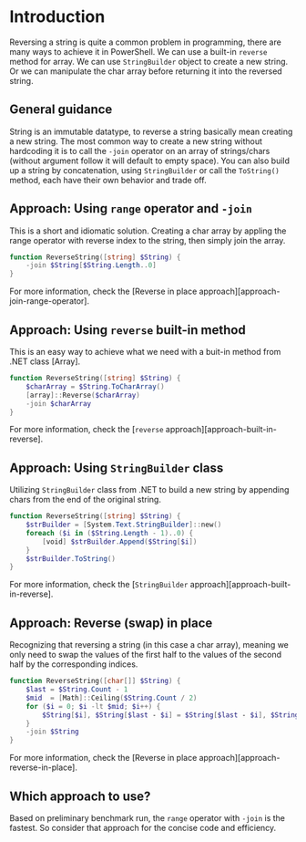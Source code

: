 # Introduction

Reversing a string is quite a common problem in programming, there are many ways to achieve it in PowerShell.
We can use a built-in `reverse` method for array.
We can use `StringBuilder` object to create a new string.
Or we can manipulate the char array before returning it into the reversed string.


## General guidance

String is an immutable datatype, to reverse a string basically mean creating a new string.
The most common way to create a new string without hardcoding it is to call the `-join` operator on an array of strings/chars (without argument follow it will default to empty space).
You can also build up a string by concatenation, using `StringBuilder` or call the `ToString()` method, each have their own behavior and trade off.


## Approach: Using `range` operator and `-join`

This is a short and idiomatic solution.
Creating a char array by appling the range operator with reverse index to the string, then simply join the array.

```powershell
function ReverseString([string] $String) {
    -join $String[$String.Length..0]
}
```

For more information, check the [Reverse in place approach][approach-join-range-operator].


## Approach: Using `reverse` built-in method

This is an easy way to achieve what we need with a buit-in method from .NET class [Array].

```powershell
function ReverseString([string] $String) {
    $charArray = $String.ToCharArray()
    [array]::Reverse($charArray)
    -join $charArray
}
```

For more information, check the [`reverse` approach][approach-built-in-reverse].


## Approach: Using `StringBuilder` class

Utilizing `StringBuilder` class from .NET to build a new string by appending chars from the end of the original string.

```powershell
function ReverseString([string] $String) {
    $strBuilder = [System.Text.StringBuilder]::new()
    foreach ($i in ($String.Length - 1)..0) {
        [void] $strBuilder.Append($String[$i])
    }
    $strBuilder.ToString()
}
```

For more information, check the [`StringBuilder` approach][approach-built-in-reverse].


## Approach: Reverse (swap) in place

Recognizing that reversing a string (in this case a char array), meaning we only need to swap the values of the first half to the values of the second half by the corresponding indices.

```powershell
function ReverseString([char[]] $String) {
    $last = $String.Count - 1
    $mid  = [Math]::Ceiling($String.Count / 2)
    for ($i = 0; $i -lt $mid; $i++) {
        $String[$i], $String[$last - $i] = $String[$last - $i], $String[$i]
    }
    -join $String
}
```

For more information, check the [Reverse in place approach][approach-reverse-in-place].


## Which approach to use?

Based on preliminary benchmark run, the `range` operator with `-join` is the fastest. So consider that approach for the concise code and efficiency.


